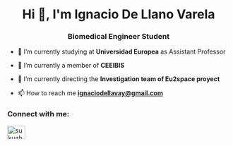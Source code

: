 <h1 align="center">Hi 👋, I'm Ignacio De Llano Varela</h1>
<h3 align="center"> Biomedical Engineer Student </h3>

- 🔭 I’m currently studying at **Universidad Europea** as Assistant Professor
- 🔭 I’m currently a member of **CEEIBIS**
- 🌱 I’m currently directing the **Investigation team of Eu2space proyect**



- 📫 How to reach me **ignaciodellavay@gmail.com**

<h3 align="left">Connect with me:</h3>
<p align="left">
<a href="https://www.linkedin.com/in/ignacio-de-llano-varela-aa5941236?miniProfileUrn=urn%3Ali%3Afs_miniProfile%3AACoAADrfHN0BOEQtaGq5ZPt0BMQUxBr6PAUXaBA&lipi=urn%3Ali%3Apage%3Ad_flagship3_search_srp_all%3BIbCZb4mNSRqTuOyC9OwHDQ%3D%3D" target="blank"><img align="center" src="https://raw.githubusercontent.com/rahuldkjain/github-profile-readme-generator/master/src/images/icons/Social/linked-in-alt.svg" alt="sukuzhanay" height="30" width="40" /></a>


